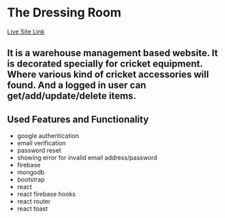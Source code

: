 # The Dressing Room

[Live Site Link](https://github.com/facebook/create-react-app)


## It is a warehouse management based website. It is decorated specially for cricket equipment. Where various kind of cricket accessories will found. And a logged in user can get/add/update/delete items.


## Used Features and Functionality
* google authentication
* email verification
* password reset
* showing error for invalid email address/password
* firebase
* mongodb
* bootstrap
* react
* react firebase hooks
* react router
* react toast